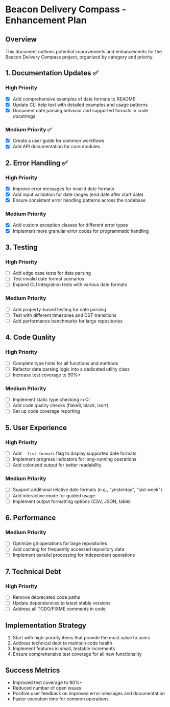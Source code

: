 # Beacon Delivery Compass - Enhancement Plan

## Overview
This document outlines potential improvements and enhancements for the Beacon Delivery Compass project, organized by category and priority.

## 1. Documentation Updates ✅
### High Priority
- [x] Add comprehensive examples of date formats to README
- [x] Update CLI help text with detailed examples and usage patterns
- [x] Document date parsing behavior and supported formats in code docstrings

### Medium Priority ✅
- [x] Create a user guide for common workflows
- [x] Add API documentation for core modules

## 2. Error Handling ✅
### High Priority
- [x] Improve error messages for invalid date formats
- [x] Add input validation for date ranges (end date after start date)
- [x] Ensure consistent error handling patterns across the codebase

### Medium Priority
- [x] Add custom exception classes for different error types
- [x] Implement more granular error codes for programmatic handling

## 3. Testing
### High Priority
- [ ] Add edge case tests for date parsing
- [ ] Test invalid date format scenarios
- [ ] Expand CLI integration tests with various date formats

### Medium Priority
- [ ] Add property-based testing for date parsing
- [ ] Test with different timezones and DST transitions
- [ ] Add performance benchmarks for large repositories

## 4. Code Quality
### High Priority
- [ ] Complete type hints for all functions and methods
- [ ] Refactor date parsing logic into a dedicated utility class
- [ ] Increase test coverage to 90%+

### Medium Priority
- [ ] Implement static type checking in CI
- [ ] Add code quality checks (flake8, black, isort)
- [ ] Set up code coverage reporting

## 5. User Experience
### High Priority
- [ ] Add `--list-formats` flag to display supported date formats
- [ ] Implement progress indicators for long-running operations
- [ ] Add colorized output for better readability

### Medium Priority
- [ ] Support additional relative date formats (e.g., "yesterday", "last week")
- [ ] Add interactive mode for guided usage
- [ ] Implement output formatting options (CSV, JSON, table)

## 6. Performance
### Medium Priority
- [ ] Optimize git operations for large repositories
- [ ] Add caching for frequently accessed repository data
- [ ] Implement parallel processing for independent operations

## 7. Technical Debt
### High Priority
- [ ] Remove deprecated code paths
- [ ] Update dependencies to latest stable versions
- [ ] Address all TODO/FIXME comments in code

## Implementation Strategy
1. Start with high-priority items that provide the most value to users
2. Address technical debt to maintain code health
3. Implement features in small, testable increments
4. Ensure comprehensive test coverage for all new functionality

## Success Metrics
- Improved test coverage to 90%+
- Reduced number of open issues
- Positive user feedback on improved error messages and documentation
- Faster execution time for common operations
